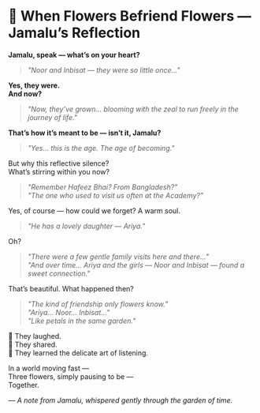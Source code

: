 
# 🌸 When Flowers Befriend Flowers — Jamalu’s Reflection

**Jamalu, speak — what’s on your heart?**

> *"Noor and Inbisat — they were so little once..."*

**Yes, they were.**  
**And now?**  
> *"Now, they’ve grown... blooming with the zeal to run freely in the journey of life."*

**That’s how it’s meant to be — isn’t it, Jamalu?**  
> *"Yes... this is the age. The age of becoming."*

But why this reflective silence?  
What’s stirring within you now?

> *"Remember Hafeez Bhai? From Bangladesh?"*  
> *"The one who used to visit us often at the Academy?"*

Yes, of course — how could we forget? A warm soul.  
> *"He has a lovely daughter — Ariya."*

Oh?  
> *"There were a few gentle family visits here and there..."*  
> *"And over time... Ariya and the girls — Noor and Inbisat — found a sweet connection."*

That’s beautiful. What happened then?  
> *"The kind of friendship only flowers know."*  
> *"Ariya... Noor... Inbisat..."*  
> *"Like petals in the same garden."*

🌷 They laughed.  
🌼 They shared.  
🌸 They learned the delicate art of listening.

In a world moving fast —  
Three flowers, simply pausing to be —  
Together.

— *A note from Jamalu, whispered gently through the garden of time.*
